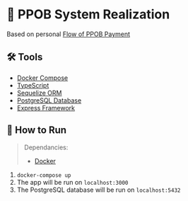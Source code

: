# 🚀 PPOB System Realization

Based on personal [Flow of PPOB Payment](https://whimsical.com/restful-api-Q5YJnHXuc8LWSiiG9kw15e)

## 🛠 Tools

-   [Docker Compose](docker-compose.yaml)
-   [TypeScript](app\tsconfig.json)
-   [Sequelize ORM](app\src\db\sequelize.ts)
-   [PostgreSQL Database](app\src\db\sequelize.ts)
-   [Express Framework](app\src\app.ts)

## 🏃 How to Run

> Dependancies:
>
> -   [Docker](https://docker.com/)

1. `docker-compose up`
2. The app will be run on `localhost:3000`
3. The PostgreSQL database will be run on `localhost:5432`
